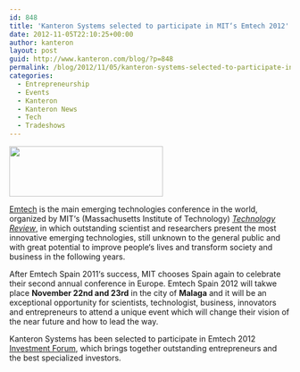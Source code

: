 ```yaml
---
id: 848
title: 'Kanteron Systems selected to participate in MIT‘s Emtech 2012'
date: 2012-11-05T22:10:25+00:00
author: kanteron
layout: post
guid: http://www.kanteron.com/blog/?p=848
permalink: /blog/2012/11/05/kanteron-systems-selected-to-participate-in-mits-emtech-2012/
categories:
  - Entrepreneurship
  - Events
  - Kanteron
  - Kanteron News
  - Tech
  - Tradeshows
---
```

<img class="aligncenter" title="Emtech logo" src="http://www.emtechspain.com/wp-content/uploads/2012/08/emtechSpain2012.png" alt="" width="275" height="90" />

<a title="http://www.emtechspain.com/" href="http://www.emtechspain.com/" target="_blank">Emtech</a> is the main emerging technologies conference in the world, organized by MIT‘s (Massachusetts Institute of Technology) <a href="http://www.technologyreview.es/" target="_blank"><em>Technology Review</em></a>, in which outstanding scientist and researchers present the most innovative emerging technologies, still unknown to the general public and with great potential to improve people‘s lives and transform society and business in the following years.

After Emtech Spain 2011‘s success, MIT chooses Spain again to celebrate their second annual conference in Europe. Emtech Spain 2012 will takwe place **November 22nd and 23rd** in the city of **Malaga** and it will be an exceptional opportunity for scientists, technologist, business, innovators and entrepreneurs to attend a unique event which will change their vision of the near future and how to lead the way.

<p title="http://www.emtechspain.com/foro-de-inversion/">
  Kanteron Systems has been selected to participate in Emtech 2012 <a title="http://www.emtechspain.com/foro-de-inversion/" href="http://www.emtechspain.com/foro-de-inversion/" target="_blank">Investment Forum</a>, which brings together outstanding entrepreneurs and the best specialized investors.
</p>